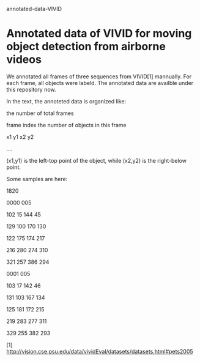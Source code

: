 annotated-data-VIVID


Annotated data of VIVID for moving object detection from airborne videos 
========================================================================


We annotated all frames of three sequences from VIVID[1] mannually. For each frame, all objects were labeld. The annotated data are availble under this repository now. 




In the text, the annoteted data is organized like:


the number of total frames

frame index  the number of objects in this frame

x1 y1 x2 y2 

.... 



(x1,y1) is the left-top point of the object, while (x2,y2) is the right-below point.



Some samples are here:


1820

0000 005

102 15 144 45

129 100 170 130

122 175 174 217

216 280 274 310

321 257 386 294

0001 005

103 17 142 46

131 103 167 134

125 181 172 215

219 283 277 311

329 255 382 293







[1] http://vision.cse.psu.edu/data/vividEval/datasets/datasets.html#pets2005 




